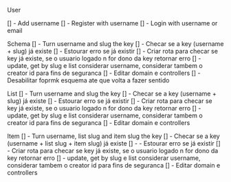 User

[] - Add username
    [] - Register with username
    [] - Login with username or email

Schema
[] - Turn username and slug the key
    [] - Checar se a key (username + slug) já existe
        [] - Estourar erro se já existir
    [] - Criar rota para checar se key já existe, se o usuario logado n for dono da key retornar erro
    [] - update, get by slug  e list considerar username, considerar tambem o creator id para fins de seguranca
        [] - Editar domain e controllers
    [] - Desabilitar foprmk esquema ate que volta a fazer sentido

List
[] - Turn username and slug the key
    [] - Checar se a key (username + slug) já existe
        [] - Estourar erro se já existir
    [] - Criar rota para checar se key já existe, se o usuario logado n for dono da key retornar erro
    [] - update, get by slug  e list considerar username, considerar tambem o creator id para fins de seguranca
        [] - Editar domain e controllers

Item
[] - Turn username, list slug and item slug the key
    [] - Checar se a key (username + list slug + item slug) já existe
        [] - - Estourar erro se já existir
    [] - Criar rota para checar se key já existe, se o usuario logado n for dono da key retornar erro
    [] - update, get by slug  e list considerar username, considerar tambem o creator id para fins de seguranca
        [] - Editar domain e controllers


